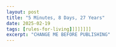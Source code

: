 ```yaml
---
layout: post
title: "5 Minutes, 8 Days, 27 Years"
date: 2025-02-19
tags: [rules-for-living]]]]]]]]
excerpt: "CHANGE ME BEFORE PUBLISHING"
---
```

